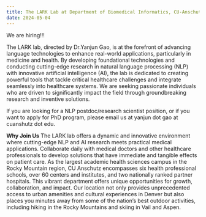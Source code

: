 ```yaml
---
title: The LARK Lab at Department of Biomedical Informatics, CU-Anschutz has several openings! 
date: 2024-05-04
---
```


We are hiring!!!   
<!--more-->

The LARK lab, directed by Dr.Yanjun Gao, is at the forefront of advancing language technologies to enhance real-world applications, particularly in medicine and health. By developing foundational technologies and conducting cutting-edge research in natural language processing (NLP) with innovative artificial intelligence (AI), the lab is dedicated to creating powerful tools that tackle critical healthcare challenges and integrate seamlessly into healthcare systems. We are seeking passionate individuals who are driven to significantly impact the field through groundbreaking research and inventive solutions. 

If you are looking for a NLP postdoc/research scientist position, or if you want to apply for PhD program, please email us at yanjun dot gao at cuanshutz dot edu.  

**Why Join Us** The LARK lab offers a dynamic and innovative environment where cutting-edge NLP and AI research meets practical medical applications. Collaborate daily with medical doctors and other healthcare professionals to develop solutions that have immediate and tangible effects on patient care. As the largest academic health sciences campus in the Rocky Mountain region, CU Anschutz encompasses six health professional schools, over 60 centers and institutes, and two nationally ranked partner hospitals. This vibrant department offers unique opportunities for growth, collaboration, and impact. Our location not only provides unprecedented access to urban amenities and cultural experiences in Denver but also places you minutes away from some of the nation’s best outdoor activities, including hiking in the Rocky Mountains and skiing in Vail and Aspen. 




